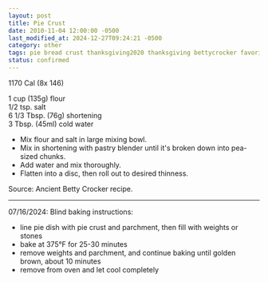 ```yaml
---
layout: post
title: Pie Crust
date: 2010-11-04 12:00:00 -0500
last_modified_at: 2024-12-27T09:24:21 -0500
category: other
tags: pie bread crust thanksgiving2020 thanksgiving bettycrocker favorite
status: confirmed
---
```

1170 Cal (8x 146)

1 cup (135g) flour  
1/2 tsp. salt  
6 1/3 Tbsp. (76g) shortening  
3 Tbsp. (45ml) cold water  
* Mix flour and salt in large mixing bowl.
* Mix in shortening with pastry blender until it's broken down into pea-sized chunks.
* Add water and mix thoroughly.
* Flatten into a disc, then roll out to desired thinness.

Source: Ancient Betty Crocker recipe.

---

07/16/2024: Blind baking instructions:

* line pie dish with pie crust and parchment, then fill with weights or stones
* bake at 375°F for 25-30 minutes
* remove weights and parchment, and continue baking until golden brown, about 10 minutes
* remove from oven and let cool completely
